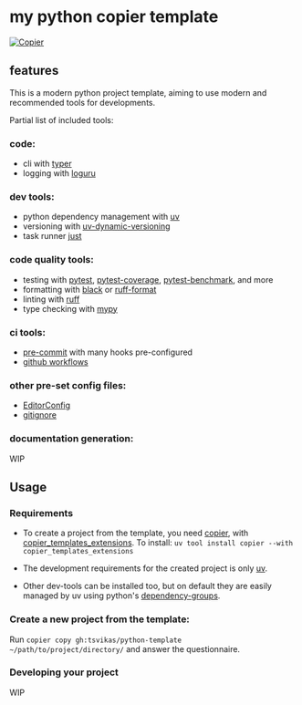 # my python copier template
[![Copier](https://img.shields.io/endpoint?url=https://raw.githubusercontent.com/copier-org/copier/master/img/badge/badge-black.json)](https://github.com/copier-org/copier)

## features

This is a modern python project template, aiming to use modern and recommended tools for developments.

Partial list of included tools:

### code:
- cli with [typer](https://typer.tiangolo.com/)
- logging with [loguru](https://loguru.readthedocs.io/)

### dev tools:
- python dependency management with [uv](https://docs.astral.sh/uv/)
- versioning with
[uv-dynamic-versioning](https://github.com/ninoseki/uv-dynamic-versioning)
- task runner [just](https://just.systems/man/en/)

### code quality tools:
- testing with [pytest](https://docs.pytest.org/),
[pytest-coverage](https://pytest-cov.readthedocs.io/),
[pytest-benchmark](https://pytest-benchmark.readthedocs.io/),
and more
- formatting with [black](https://black.readthedocs.io/)
or [ruff-format](https://docs.astral.sh/ruff/formatter/)
- linting with [ruff](https://docs.astral.sh/ruff/)
- type checking with [mypy](https://mypy-lang.org/)

### ci tools:
- [pre-commit](https://pre-commit.com/)
with many hooks pre-configured
- [github workflows](https://docs.github.com/en/actions/writing-workflows)

### other pre-set config files:
- [EditorConfig](https://editorconfig.org/)
- [gitignore](https://gitignore.io/)

### documentation generation:
WIP

## Usage

### Requirements

- To create a project from the template, you need [copier](https://copier.readthedocs.io/),
  with [copier_templates_extensions](https://github.com/copier-org/copier-templates-extensions).
  To install: `uv tool install copier --with copier_templates_extensions`

- The development requirements for the created project is only
  [uv](https://docs.astral.sh/uv/getting-started/installation/).

- Other dev-tools can be installed too, but on default they are easily managed by uv using
  python's [dependency-groups](https://packaging.python.org/en/latest/specifications/dependency-groups/).

### Create a new project from the template:

Run
`copier copy gh:tsvikas/python-template ~/path/to/project/directory/`
and answer the questionnaire.

### Developing your project

WIP
